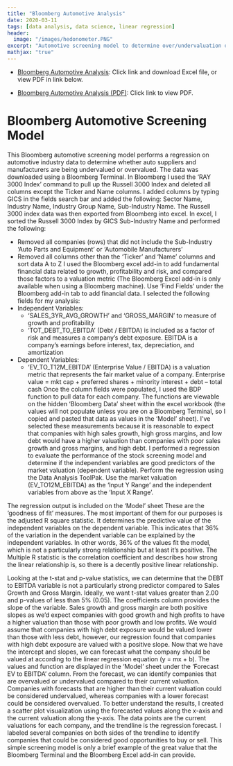 ```yaml
---
title: "Bloomberg Automotive Analysis"
date: 2020-03-11
tags: [data analysis, data science, linear regression]
header:
  image: "/images/hedonometer.PNG" 
excerpt: "Automotive screening model to determine over/undervaluation of auto manufacturers and suppliers"
mathjax: "true"
---
```

- [Bloomberg Automotive Analysis](https://github.com/mdreck/mdreck.github.io/blob/master/bloomberg_analysis/bloomberg_analysis.xlsx): Click link and download Excel file, or view PDF in link below.

- [Bloomberg Automotive Analysis (PDF)](https://github.com/mdreck/mdreck.github.io/blob/master/bloomberg_analysis/bloomberg_analysis.pdf): Click link to view PDF.

# Bloomberg Automotive Screening Model
This Bloomberg automotive screening model performs a regression on automotive industry data to determine whether auto suppliers and manufacturers are being undervalued or overvalued. The data was downloaded using a Bloomberg Terminal. 
In Bloomberg I used the ‘RAY 3000 Index’ command to pull up the Russell 3000 Index and deleted all columns except the Ticker and Name columns. I added columns by typing GICS in the fields search bar and added the following: Sector Name, Industry Name, Industry Group Name, Sub-Industry Name. The Russell 3000 index data was then exported from Bloomberg into excel.
In excel, I sorted the Russell 3000 Index by GICS Sub-Industry Name and performed the following: 
- Removed all companies (rows) that did not include the Sub-Industry ‘Auto Parts and Equipment’ or ‘Automobile Manufacturers’
- Removed all columns other than the ‘Ticker’ and ‘Name’ columns and sort data A to Z
I used the Bloomberg excel add-in to add fundamental financial data related to growth, profitability and risk, and compared those factors to a valuation metric (The Bloomberg Excel add-in is only available when using a Bloomberg machine). 
Use ‘Find Fields’ under the Bloomberg add-in tab to add financial data. I selected the following fields for my analysis:
- Independent Variables:
  - ‘SALES_3YR_AVG_GROWTH’ and ‘GROSS_MARGIN’ to measure of growth and profitability 
  - ‘TOT_DEBT_TO_EBITDA’ (Debt / EBITDA) is included as a factor of risk and measures a company’s debt exposure. EBITDA is a company’s earnings before interest, tax, depreciation, and amortization
- Dependent Variables:
  - ‘EV_TO_T12M_EBITDA’ (Enterprise Value / EBITDA) is a valuation metric that represents the fair market value of a company. Enterprise value = mkt cap + preferred shares + minority interest + debt – total cash
Once the column fields were populated, I used the BDP function to pull data for each company. The functions are viewable on the hidden ‘Bloomberg Data’ sheet within the excel workbook (the values will not populate unless you are on a Bloomberg Terminal, so I copied and pasted that data as values in the ‘Model’ sheet).
I’ve selected these measurements because it is reasonable to expect that companies with high sales growth, high gross margins, and low debt would have a higher valuation than companies with poor sales growth and gross margins, and high debt. I performed a regression to evaluate the performance of the stock screening model and determine if the independent variables are good predictors of the market valuation (dependent variable). Perform the regression using the Data Analysis ToolPak. Use the market valuation (EV_TO12M_EBITDA) as the ‘Input Y Range’ and the independent variables from above as the ‘Input X Range’.
 
The regression output is included on the ‘Model’ sheet
These are the ‘goodness of fit’ measures. The most important of them for our purposes is the adjusted R square statistic. It determines the predictive value of the independent variables on the dependent variable. This indicates that 36% of the variation in the dependent variable can be explained by the independent variables. In other words, 36% of the values fit the model, which is not a particularly strong relationship but at least it’s positive. The Multiple R statistic is the correlation coefficient and describes how strong the linear relationship is, so there is a decently positive linear relationship. 
 
Looking at the t-stat and p-value statistics, we can determine that the DEBT to EBITDA variable is not a particularly strong predictor compared to Sales Growth and Gross Margin. Ideally, we want t-stat values greater than 2.00 and p-values of less than 5% (0.05). The coefficients column provides the slope of the variable. Sales growth and gross margin are both positive slopes as we’d expect companies with good growth and high profits to have a higher valuation than those with poor growth and low profits. We would assume that companies with high debt exposure would be valued lower than those with less debt, however, our regression found that companies with high debt exposure are valued with a positive slope. 
Now that we have the intercept and slopes, we can forecast what the company should be valued at according to the linear regression equation (y = mx + b). The values and function are displayed in the ‘Model’ sheet under the ‘Forecast EV to EBITDA’ column. From the forecast, we can identify companies that are overvalued or undervalued compared to their current valuation. Companies with forecasts that are higher than their current valuation could be considered undervalued, whereas companies with a lower forecast could be considered overvalued. 
To better understand the results, I created a scatter plot visualization using the forecasted values along the x-axis and the current valuation along the y-axis. The data points are the current valuations for each company, and the trendline is the regression forecast. I labeled several companies on both sides of the trendline to identify companies that could be considered good opportunities to buy or sell. This simple screening model is only a brief example of the great value that the Bloomberg Terminal and the Bloomberg Excel add-in can provide.


